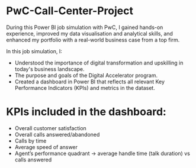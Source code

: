 # PwC-Call-Center-Project
During this Power BI job simulation with PwC, I gained hands-on experience, improved my data visualisation and analytical skills, and enhanced my portfolio with a real-world business case from a top firm.

In this job simulation, I:
- Understood the importance of digital transformation and upskilling in today's business landscape.
- The purpose and goals of the Digital Accelerator program.
- Created a dashboard in Power BI that reflects all relevant Key Performance Indicators (KPIs) and metrics in the dataset.

# KPIs included in the dashboard:
  - Overall customer satisfaction
  - Overall calls answered/abandoned
  - Calls by time
  - Average speed of answer
  - Agent’s performance quadrant -> average handle time (talk duration) vs calls answered
